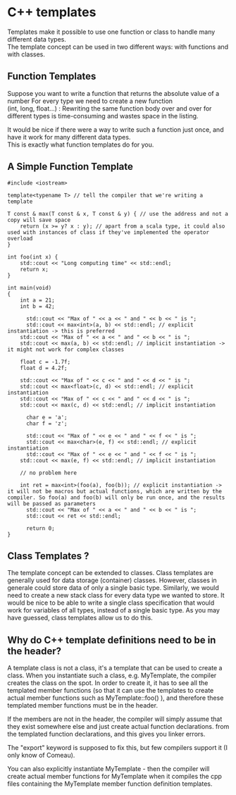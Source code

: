 # C++ templates

  Templates make it possible to use one function or class to handle many different data types.<br>
  The template concept can be used in two different ways: with functions and with classes.

  ## Function Templates

  Suppose you want to write a function that returns the absolute value of a number For every type we need to create a new function<br>
  (int, long, float...) : Rewriting the same function body over and over for different types is time-consuming and
  wastes space in the listing.<br>

  It would be nice if there were a way to write such a function just once, and have it work for many different data types.<br> This is exactly what function templates do for you.<br>

  ## A Simple Function Template


    #include <iostream>
    
    template<typename T> // tell the compiler that we're writing a template
    
    T const & max(T const & x, T const & y) { // use the address and not a copy will save space
    	return (x >= y? x : y); // apart from a scala type, it could also used with instances of class if they've implemented the operator overload
    }
    
    int foo(int x) {
    	std::cout << "Long computing time" << std::endl;
    	return x;
    }
    
    int main(void)
    {
    	int a = 21;
    	int b = 42;
    
    	  std::cout << "Max of " << a << " and " << b << " is ";
    	  std::cout << max<int>(a, b) << std::endl; // explicit instantiation -> this is preferred
        std::cout << "Max of " << a << " and " << b << " is ";
        std::cout << max(a, b) << std::endl; // implicit instantiation -> it might not work for complex classes
    
        float c = -1.7f;
        float d = 4.2f;
    
        std::cout << "Max of " << c << " and " << d << " is ";
        std::cout << max<float>(c, d) << std::endl; // explicit instantiation
        std::cout << "Max of " << c << " and " << d << " is ";
        std::cout << max(c, d) << std::endl; // implicit instantiation
    
    	  char e = 'a';
    	  char f = 'z';
    
    	  std::cout << "Max of " << e << " and " << f << " is ";
    	  std::cout << max<char>(e, f) << std::endl; // explicit instantiation
    	  std::cout << "Max of " << e << " and " << f << " is ";
        std::cout << max(e, f) << std::endl; // implicit instantiation
    
        // no problem here
    
        int ret = max<int>(foo(a), foo(b)); // explicit instantiation -> it will not be macros but actual functions, which are written by the                 compiler. So foo(a) and foo(b) will only be run once, and the results will be passed as parameters
    	  std::cout << "Max of " << a << " and " << b << " is ";
    	  std::cout << ret << std::endl;
    
    	  return 0;
    }
    
  ## Class Templates ?
  
  The template concept can be extended to classes. Class templates are generally used for data
  storage (container) classes.
  However, classes in generale could store data of only a single basic type.
  Similarly, we would need to create a new stack class for every data type we wanted to store. It
  would be nice to be able to write a single class specification that would work for variables of
  all types, instead of a single basic type. As you may have guessed, class templates allow us to
  do this.
   
  ## Why do C++ template definitions need to be in the header?
    
  A template class is not a class, it's a template that can be used to create a class. When you instantiate such a class, e.g. MyTemplate<int>, the     compiler creates the class on the spot. In order to create it, it has to see all the templated member functions (so that it can use the templates     to create actual member functions such as MyTemplate<int>::foo() ), and therefore these templated member functions must be in the header.

  If the members are not in the header, the compiler will simply assume that they exist somewhere else and just create actual function declarations.   from the templated function declarations, and this gives you linker errors.

  The "export" keyword is supposed to fix this, but few compilers support it (I only know of Comeau).

  You can also explicitly instantiate MyTemplate<int> - then the compiler will create actual member functions for MyTemplate<int> when it compiles     the cpp files containing the MyTemplate member function definition templates.
    
